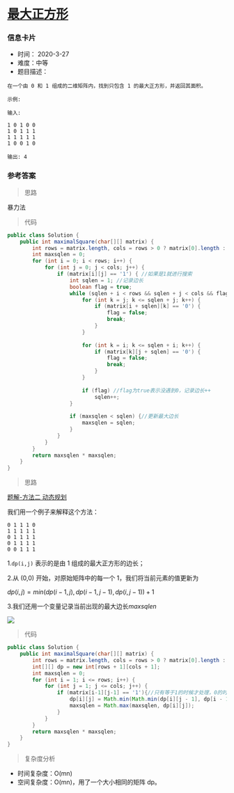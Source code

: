 # [最大正方形](https://leetcode-cn.com/problems/maximal-square/)

### 信息卡片

- 时间： 2020-3-27
- 难度：中等
- 题目描述：

```
在一个由 0 和 1 组成的二维矩阵内，找到只包含 1 的最大正方形，并返回其面积。

示例:

输入: 

1 0 1 0 0
1 0 1 1 1
1 1 1 1 1
1 0 0 1 0

输出: 4
```



### 参考答案

> 思路

暴力法



> 代码

```java
public class Solution {
    public int maximalSquare(char[][] matrix) {
        int rows = matrix.length, cols = rows > 0 ? matrix[0].length : 0;
        int maxsqlen = 0;
        for (int i = 0; i < rows; i++) {
            for (int j = 0; j < cols; j++) {
                if (matrix[i][j] == '1') { //如果是1就进行搜索
                    int sqlen = 1; //记录边长
                    boolean flag = true;
                    while (sqlen + i < rows && sqlen + j < cols && flag) {
                        for (int k = j; k <= sqlen + j; k++) {
                            if (matrix[i + sqlen][k] == '0') {
                                flag = false;
                                break;
                            }
                        }
                        
                        for (int k = i; k <= sqlen + i; k++) {
                            if (matrix[k][j + sqlen] == '0') {
                                flag = false;
                                break;
                            }
                        }
                        
                        if (flag) //flag为true表示没遇到0，记录边长++ 
                            sqlen++; 
                    }
                    
                    if (maxsqlen < sqlen) {//更新最大边长
                        maxsqlen = sqlen;
                    }
                }
            }
        }
        return maxsqlen * maxsqlen;
    }
}

```





> 思路

[题解-方法二 动态规划](https://leetcode-cn.com/problems/maximal-square/solution/zui-da-zheng-fang-xing-by-leetcode/)

我们用一个例子来解释这个方法： 

```
0 1 1 1 0
1 1 1 1 1
0 1 1 1 1
0 1 1 1 1
0 0 1 1 1
```

1.`dp(i,j)` 表示的是由 1 组成的最大正方形的边长； 

2.从 (0,0) 开始，对原始矩阵中的每一个 1，我们将当前元素的值更新为 

$dp(i, j)=min(dp(i−1, j), dp(i−1, j−1), dp(i, j−1))+1$

3.我们还用一个变量记录当前出现的最大边长$maxsqlen$

![](https://assets.leetcode.com/static_assets/media/original_images/221_Maximal_Square.PNG?raw=true)



> 代码

```java
public class Solution {
    public int maximalSquare(char[][] matrix) {
        int rows = matrix.length, cols = rows > 0 ? matrix[0].length : 0;
        int[][] dp = new int[rows + 1][cols + 1];
        int maxsqlen = 0;
        for (int i = 1; i <= rows; i++) {
            for (int j = 1; j <= cols; j++) {
                if (matrix[i-1][j-1] == '1'){//只有等于1的时候才处理，0的时候不可能组成正方形
                    dp[i][j] = Math.min(Math.min(dp[i][j - 1], dp[i - 1][j]), dp[i - 1][j - 1]) + 1;
                    maxsqlen = Math.max(maxsqlen, dp[i][j]);
                }
            }
        }
        return maxsqlen * maxsqlen;
    }
}
```

> 复杂度分析

- 时间复杂度：O(mn)
- 空间复杂度：O(mn)，用了一个大小相同的矩阵 dp。